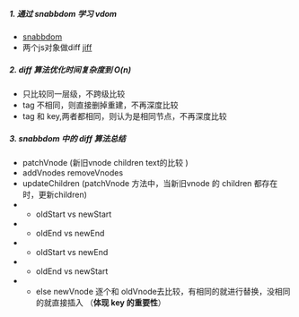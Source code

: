 ##### 1. 通过 snabbdom 学习 vdom
- [snabbdom](https://github.com/snabbdom/snabbdom)
- 两个js对象做diff   [jiff](https://github.com/cujojs/jiff)

##### 2. diff 算法优化时间复杂度到 O(n)
- 只比较同一层级，不跨级比较
- tag 不相同，则直接删掉重建，不再深度比较
- tag 和 key,两者都相同，则认为是相同节点，不再深度比较

##### 3. snabbdom 中的 diff 算法总结
- patchVnode (新旧vnode children text的比较 )
- addVnodes removeVnodes
- updateChildren (patchVnode 方法中，当新旧vnode 的 children 都存在时，更新children)
- - oldStart vs newStart
- - oldEnd vs newEnd
- - oldStart vs newEnd
- - oldEnd vs newStart
- - else newVnode 逐个和 oldVnode去比较，有相同的就进行替换，没相同的就直接插入 （**体现 key 的重要性**）
